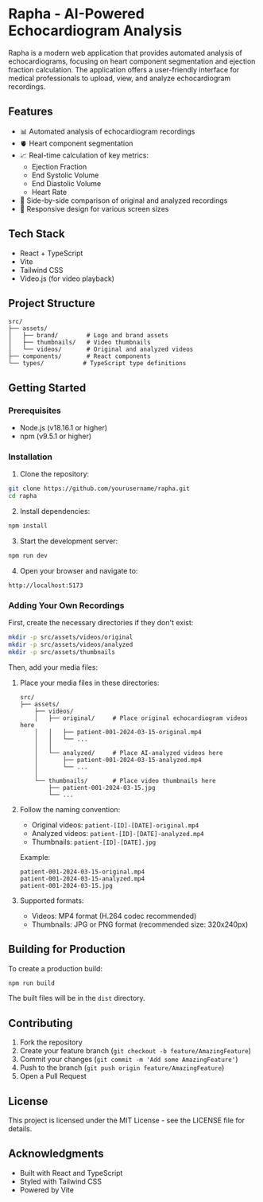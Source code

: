 # Rapha - AI-Powered Echocardiogram Analysis

Rapha is a modern web application that provides automated analysis of echocardiograms, focusing on heart component segmentation and ejection fraction calculation. The application offers a user-friendly interface for medical professionals to upload, view, and analyze echocardiogram recordings.

## Features

- 📊 Automated analysis of echocardiogram recordings
- 🫀 Heart component segmentation
- 📈 Real-time calculation of key metrics:
  - Ejection Fraction
  - End Systolic Volume
  - End Diastolic Volume
  - Heart Rate
- 🎥 Side-by-side comparison of original and analyzed recordings
- 📱 Responsive design for various screen sizes

## Tech Stack

- React + TypeScript
- Vite
- Tailwind CSS
- Video.js (for video playback)

## Project Structure

```
src/
├── assets/
│   ├── brand/        # Logo and brand assets
│   ├── thumbnails/   # Video thumbnails
│   └── videos/       # Original and analyzed videos
├── components/       # React components
└── types/           # TypeScript type definitions
```

## Getting Started

### Prerequisites

- Node.js (v18.16.1 or higher)
- npm (v9.5.1 or higher)

### Installation

1. Clone the repository:
```bash
git clone https://github.com/yourusername/rapha.git
cd rapha
```

2. Install dependencies:
```bash
npm install
```

3. Start the development server:
```bash
npm run dev
```

4. Open your browser and navigate to:
```
http://localhost:5173
```

### Adding Your Own Recordings

First, create the necessary directories if they don't exist:

```bash
mkdir -p src/assets/videos/original
mkdir -p src/assets/videos/analyzed
mkdir -p src/assets/thumbnails
```

Then, add your media files:

1. Place your media files in these directories:
   ```
   src/
   ├── assets/
       ├── videos/
       │   ├── original/     # Place original echocardiogram videos here
       │   │   ├── patient-001-2024-03-15-original.mp4
       │   │   └── ...
       │   │
       │   └── analyzed/     # Place AI-analyzed videos here
       │       ├── patient-001-2024-03-15-analyzed.mp4
       │       └── ...
       │
       └── thumbnails/       # Place video thumbnails here
           ├── patient-001-2024-03-15.jpg
           └── ...
   ```

2. Follow the naming convention:
   - Original videos: `patient-[ID]-[DATE]-original.mp4`
   - Analyzed videos: `patient-[ID]-[DATE]-analyzed.mp4`
   - Thumbnails: `patient-[ID]-[DATE].jpg`

   Example:
   ```
   patient-001-2024-03-15-original.mp4
   patient-001-2024-03-15-analyzed.mp4
   patient-001-2024-03-15.jpg
   ```

3. Supported formats:
   - Videos: MP4 format (H.264 codec recommended)
   - Thumbnails: JPG or PNG format (recommended size: 320x240px)

## Building for Production

To create a production build:

```bash
npm run build
```

The built files will be in the `dist` directory.

## Contributing

1. Fork the repository
2. Create your feature branch (`git checkout -b feature/AmazingFeature`)
3. Commit your changes (`git commit -m 'Add some AmazingFeature'`)
4. Push to the branch (`git push origin feature/AmazingFeature`)
5. Open a Pull Request

## License

This project is licensed under the MIT License - see the LICENSE file for details.

## Acknowledgments

- Built with React and TypeScript
- Styled with Tailwind CSS
- Powered by Vite
